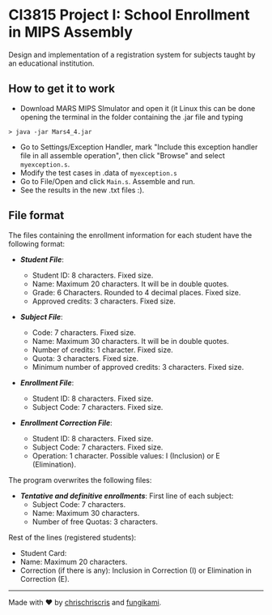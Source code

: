 # CI3815 Project I: School Enrollment in MIPS Assembly

Design and implementation of a registration system for subjects taught by an educational institution.

## How to get it to work

+ Download MARS MIPS SImulator and open it (it Linux this can be done opening the terminal in the folder containing the .jar file and typing
```
> java -jar Mars4_4.jar
```

+ Go to Settings/Exception Handler, mark "Include this exception handler file in all assemble operation", then click "Browse" and select `myexception.s`.
+ Modify the test cases in .data of `myexception.s`
+ Go to File/Open and click `Main.s`. Assemble and run.
+ See the results in the new .txt files :).

## File format 

The files containing the enrollment information for each student have the following format:

+ ***Student File***:
  - Student ID: 8 characters. Fixed size.
  - Name: Maximum 20 characters. It will be in double quotes.
  - Grade: 6 Characters. Rounded to 4 decimal places. Fixed size.
  - Approved credits: 3 characters. Fixed size.
  
+ ***Subject File***:
  - Code: 7 characters. Fixed size.
  - Name: Maximum 30 characters. It will be in double quotes.
  - Number of credits: 1 character. Fixed size.
  - Quota: 3 characters. Fixed size.
  - Minimum number of approved credits: 3 characters. Fixed size.

+ ***Enrollment File***:
  - Student ID: 8 characters. Fixed size.
  - Subject Code: 7 characters. Fixed size.

+ ***Enrollment Correction File***:
  - Student ID: 8 characters. Fixed size.
  - Subject Code: 7 characters. Fixed size.
  - Operation: 1 character. Possible values: I (Inclusion) or E (Elimination).

The program overwrites the following files:

+ ***Tentative and definitive enrollments***:
First line of each subject:
  - Subject Code: 7 characters.
  - Name: Maximum 30 characters.
  - Number of free Quotas: 3 characters.

Rest of the lines (registered students):
  - Student Card:
  - Name: Maximum 20 characters.
  - Correction (if there is any): Inclusion in Correction (I) or Elimination in Correction (E).

---

Made with ❤ by [chrischriscris](https://github.com/chrischriscris/) and [fungikami](https://github.com/fungikami/).
